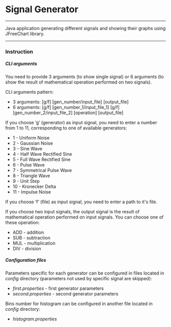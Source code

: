 # Signal Generator
-------------------
Java application generating different signals and showing their graphs using JFreeChart library.

-------------------

### Instruction

##### CLI arguments

You need to provide 3 arguments (to show single signal) or 6 arguments (to show the result of mathematical operation performed on two signals).

CLI arguments pattern:
- 3 arguments:
[g/f] [gen_number/input_file] [output_file]
- 6 arguments:
[g/f] [gen_number_1/input_file_1] [g/f] [gen_number_2/input_file_2] [operation] [output_file]

If you choose ’g’ (generator) as input signal, you need to enter a number from  1 to 11, corresponding to one of available generators:
- 1 - Uniform Noise
- 2 - Gaussian Noise
- 3 - Sine Wave
- 4 - Half Wave Rectified Sine
- 5 - Full Wave Rectified Sine
- 6 - Pulse Wave
- 7 - Symmetrical Pulse Wave
- 8 - Triangle Wave
- 9 - Unit Step
- 10 - Kronecker Delta
- 11 - Impulse Noise

If you choose ’f’ (file) as input signal, you need to enter a path to it's file.

If you choose two input signals, the output signal is the result of mathematical operation performed on input signals.
You can choose one of these operation:
- ADD - addition
- SUB - subtraction
- MUL - multiplication
- DIV - division

##### Configuration files
Parameters specific for each generator can be configured in files located in *config* directory (parameters not used by specific signal are skipped):
- *first.properties* - first generator parameters
- *second.properties* - second generator parameters


Bins number for histogram can be configured in another file located in *config* directory:
- *histogram.properties*  


